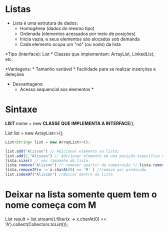 # Listas
* Lista é uma estrutura de dados:
	* Homogênea (dados do mesmo tipo)
	* Ordenada (elementos acessados por meio de posições)
	* Inicia vazia, e seus elementos são alocados sob demanda
	* Cada elemento ocupa um "nó" (ou nodo) da lista


*Tipo (interface): List
	* Classes que implementam: ArrayList, LinkedList, etc.


*Vantagens:
	* Tamanho variável
	* Facilidade para se realizar inserções e deleções


* Desvantagens:
	* Acesso sequencial aos elementos *


# Sintaxe
**LIST**<tipo> nome = new **CLASSE QUE IMPLEMENTA A INTERFACE**();


List<String> list = new ArrayList<>();

~~~Javascript
List<String> list = new ArrayList<>();

list.add("Alisson") // Adicionar elemento na lista;
list.add(2,"Alisson") // Adicionar elemento em uma posição específica da lista;
lista.size() // ver tamaanho da lista
lista.remove("Alisson") /* remover apartir da comparação */ lista.remove(1) // remover elemento de uma opção
lista.removeIF(x -> x.charAt(0) == 'M' ) //remove por predicado
list.indexOf("Alisson") //Buscar dentro da lista
~~~

# Deixar na lista somente quem tem o nome começa com M
List<String> result = list.stream().filter(x -> x.charAt(0) == 'A').collect(Collectors.toList());